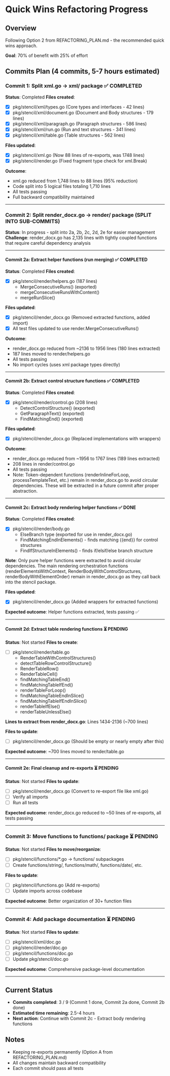 # Quick Wins Refactoring Progress

## Overview
Following Option 2 from REFACTORING_PLAN.md - the recommended quick wins approach.

**Goal**: 70% of benefit with 25% of effort

## Commits Plan (4 commits, 5-7 hours estimated)

### Commit 1: Split xml.go → xml/ package ✅ COMPLETED
**Status**: Completed
**Files created**:
- [x] pkg/stencil/xml/types.go (Core types and interfaces - 42 lines)
- [x] pkg/stencil/xml/document.go (Document and Body structures - 179 lines)
- [x] pkg/stencil/xml/paragraph.go (Paragraph structures - 586 lines)
- [x] pkg/stencil/xml/run.go (Run and text structures - 341 lines)
- [x] pkg/stencil/xml/table.go (Table structures - 562 lines)

**Files updated**:
- [x] pkg/stencil/xml.go (Now 88 lines of re-exports, was 1748 lines)
- [x] pkg/stencil/render.go (Fixed fragment type check for xml.Break)

**Outcome**:
- xml.go reduced from 1,748 lines to 88 lines (95% reduction)
- Code split into 5 logical files totaling 1,710 lines
- All tests passing
- Full backward compatibility maintained

---

### Commit 2: Split render_docx.go → render/ package (SPLIT INTO SUB-COMMITS)
**Status**: In progress - split into 2a, 2b, 2c, 2d, 2e for easier management
**Challenge**: render_docx.go has 2,135 lines with tightly coupled functions that require careful dependency analysis

---

#### Commit 2a: Extract helper functions (run merging) ✅ COMPLETED
**Status**: Completed
**Files created**:
- [x] pkg/stencil/render/helpers.go (187 lines)
  - MergeConsecutiveRuns() (exported)
  - mergeConsecutiveRunsWithContent()
  - mergeRunSlice()

**Files updated**:
- [x] pkg/stencil/render_docx.go (Removed extracted functions, added import)
- [x] All test files updated to use render.MergeConsecutiveRuns()

**Outcome**:
- render_docx.go reduced from ~2136 to 1956 lines (180 lines extracted)
- 187 lines moved to render/helpers.go
- All tests passing
- No import cycles (uses xml package types directly)

---

#### Commit 2b: Extract control structure functions ✅ COMPLETED
**Status**: Completed
**Files created**:
- [x] pkg/stencil/render/control.go (208 lines)
  - DetectControlStructure() (exported)
  - GetParagraphText() (exported)
  - FindMatchingEnd() (exported)

**Files updated**:
- [x] pkg/stencil/render_docx.go (Replaced implementations with wrappers)

**Outcome**:
- render_docx.go reduced from ~1956 to 1767 lines (189 lines extracted)
- 208 lines in render/control.go
- All tests passing
- Note: Token-dependent functions (renderInlineForLoop, processTemplateText, etc.) remain in render_docx.go to avoid circular dependencies. These will be extracted in a future commit after proper abstraction.

---

#### Commit 2c: Extract body rendering helper functions ✅ DONE
**Status**: Completed
**Files created**:
- [x] pkg/stencil/render/body.go
  - ElseBranch type (exported for use in render_docx.go)
  - FindMatchingEndInElements() - finds matching {{end}} for control structures
  - FindIfStructureInElements() - finds if/elsif/else branch structure

**Note**: Only pure helper functions were extracted to avoid circular dependencies.
The main rendering orchestration functions (renderElementsWithContext, RenderBodyWithControlStructures,
renderBodyWithElementOrder) remain in render_docx.go as they call back into the stencil package.

**Files updated**:
- [x] pkg/stencil/render_docx.go (Added wrappers for extracted functions)

**Expected outcome**: Helper functions extracted, tests passing ✅

---

#### Commit 2d: Extract table rendering functions ⏳ PENDING
**Status**: Not started
**Files to create**:
- [ ] pkg/stencil/render/table.go
  - RenderTableWithControlStructures()
  - detectTableRowControlStructure()
  - RenderTableRow()
  - RenderTableCell()
  - findMatchingTableEnd()
  - findMatchingTableIfEnd()
  - renderTableForLoop()
  - findMatchingTableEndInSlice()
  - findMatchingTableIfEndInSlice()
  - renderTableIfElse()
  - renderTableUnlessElse()

**Lines to extract from render_docx.go**: Lines 1434-2136 (~700 lines)

**Files to update**:
- [ ] pkg/stencil/render_docx.go (Should be empty or nearly empty after this)

**Expected outcome**: ~700 lines moved to render/table.go

---

#### Commit 2e: Final cleanup and re-exports ⏳ PENDING
**Status**: Not started
**Files to update**:
- [ ] pkg/stencil/render_docx.go (Convert to re-export file like xml.go)
- [ ] Verify all imports
- [ ] Run all tests

**Expected outcome**: render_docx.go reduced to ~50 lines of re-exports, all tests passing

---

### Commit 3: Move functions to functions/ package ⏳ PENDING
**Status**: Not started
**Files to move/reorganize**:
- [ ] pkg/stencil/functions/*.go → functions/ subpackages
- [ ] Create functions/string/, functions/math/, functions/date/, etc.

**Files to update**:
- [ ] pkg/stencil/functions.go (Add re-exports)
- [ ] Update imports across codebase

**Expected outcome**: Better organization of 30+ function files

---

### Commit 4: Add package documentation ⏳ PENDING
**Status**: Not started
**Files to update**:
- [ ] pkg/stencil/xml/doc.go
- [ ] pkg/stencil/render/doc.go
- [ ] pkg/stencil/functions/doc.go
- [ ] Update pkg/stencil/doc.go

**Expected outcome**: Comprehensive package-level documentation

---

## Current Status
- **Commits completed**: 3 / 9 (Commit 1 done, Commit 2a done, Commit 2b done)
- **Estimated time remaining**: 2.5-4 hours
- **Next action**: Continue with Commit 2c - Extract body rendering functions

## Notes
- Keeping re-exports permanently (Option A from REFACTORING_PLAN.md)
- All changes maintain backward compatibility
- Each commit should pass all tests
